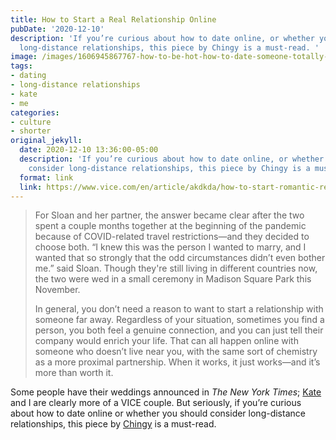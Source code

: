 ```yaml
---
title: How to Start a Real Relationship Online
pubDate: '2020-12-10'
description: 'If you’re curious about how to date online, or whether you should consider
  long-distance relationships, this piece by Chingy is a must-read. '
image: /images/1606945867767-how-to-be-hot-how-to-date-someone-totally-onlinehf.jpeg.webp
tags:
- dating
- long-distance relationships
- kate
- me
categories:
- culture
- shorter
original_jekyll:
  date: 2020-12-10 13:36:00-05:00
  description: 'If you’re curious about how to date online, or whether you should
    consider long-distance relationships, this piece by Chingy is a must-read. '
  format: link
  link: https://www.vice.com/en/article/akdkda/how-to-start-romantic-relationship-online-long-distance
---
```


> For Sloan and her partner, the answer became clear after the two spent a couple months together at the beginning of the pandemic because of COVID-related travel restrictions—and they decided to choose both. “I knew this was the person I wanted to marry, and I wanted that so strongly that the odd circumstances didn’t even bother me.” said Sloan. Though they're still living in different countries now, the two were wed in a small ceremony in Madison Square Park this November. 
> 
> In general, you don’t need a reason to want to start a relationship with someone far away. Regardless of your situation, sometimes you find a person, you both feel a genuine connection, and you can just tell their company would enrich your life. That can all happen online with someone who doesn’t live near you, with the same sort of chemistry as a more proximal partnership. When it works, it just works—and it’s more than worth it.

Some people have their weddings announced in _The New York Times_; [Kate](https://twitter.com/girly_juice/) and I are clearly more of a VICE couple. But seriously, if you’re curious about how to date online or whether you should consider long-distance relationships, this piece by [Chingy](https://twitter.com/thegaychingy/) is a must-read. 